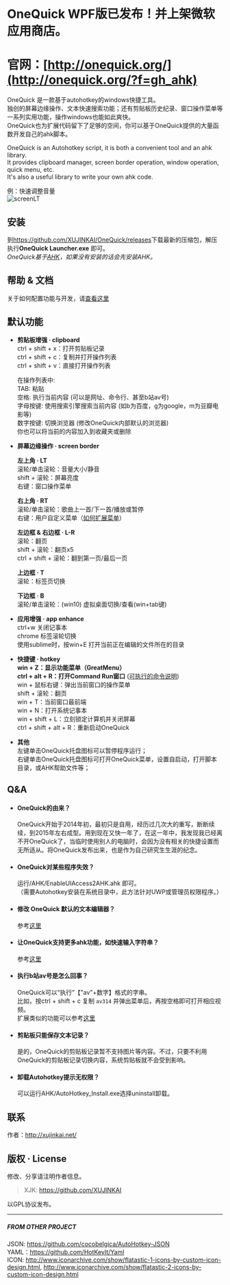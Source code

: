 OneQuick WPF版已发布！并上架微软应用商店。
========================

官网：[http://onequick.org/](http://onequick.org/?f=gh_ahk)
========================

OneQuick 是一款基于autohotkey的windows快捷工具。  
独创的屏幕边缘操作、文本快速搜索功能；还有剪贴板历史纪录、窗口操作菜单等一系列实用功能，操作windows也能如此爽快。  
OneQuick也为扩展代码留下了足够的空间，你可以基于OneQuick提供的大量函数开发自己的ahk脚本。

OneQuick is an Autohotkey script, it is both a convenient tool and an ahk library.  
It provides clipboard manager, screen border operation, window operation, quick menu, etc.  
It's also a useful library to write your own ahk code.  

例：快速调整音量  
![screenLT](http://i.imgur.com/mKVXXmU.gif)


安装
------------------------
到<https://github.com/XUJINKAI/OneQuick/releases>下载最新的压缩包，解压执行**OneQuick Launcher.exe** 即可。  
_OneQuick基于[AHK][AHK]，如果没有安装的话会先安装AHK。_


帮助 & 文档
------------------------
关于如何配置功能与开发，请[查看这里][DOCUMENT]


默认功能
------------------------
- **剪贴板增强 · clipboard**  
    ctrl + shift + x：打开剪贴板记录  
    ctrl + shift + c：复制并打开操作列表  
    ctrl + shift + v：直接打开操作列表  

    在操作列表中:  
    TAB: 粘贴  
    空格: 执行当前内容 (可以是网址、命令行、甚至b站av号)  
    字母按键: 使用搜索引擎搜索当前内容 (如b为百度，g为google，m为豆瓣电影等)  
    数字按键: 切换浏览器 (修改OneQuick内部默认的浏览器)  
    你也可以将当前的内容加入到收藏夹或删除  

- **屏幕边缘操作 · screen border**

    **左上角 · LT**  
    滚轮/单击滚轮：音量大小/静音  
    shift + 滚轮：屏幕亮度  
    右键：窗口操作菜单  

    **右上角 · RT**  
    滚轮/单击滚轮：歌曲上一首/下一首/播放或暂停  
    右键：用户自定义菜单（[如何扩展菜单][ext_rt_menu]）  

    **左边框 & 右边框 · L-R**  
    滚轮：翻页  
    shift + 滚轮：翻页x5  
    ctrl + shift + 滚轮：翻到第一页/最后一页  

    **上边框 · T**  
    滚轮：标签页切换  

    **下边框 · B**  
    滚轮/单击滚轮：(win10) 虚拟桌面切换/查看(win+tab键)

- **应用增强 · app enhance**  
    ctrl+w 关闭记事本  
    chrome 标签滚轮切换  
    使用sublime时，按win+E 打开当前正在编辑的文件所在的目录  

- **快捷键 · hotkey**  
    **win + Z：显示功能菜单（GreatMenu）**  
    **ctrl + alt + R：打开Command Run窗口** ([可执行的命令说明][run_function])  
    win + 鼠标右键：弹出当前窗口的操作菜单  
    shift + 滚轮：翻页  
    win + T：当前窗口最前端  
    win + N：打开系统记事本  
    win + shift + L：立刻锁定计算机并关闭屏幕  
    ctrl + shift + alt + R：重新启动OneQuick  

- **其他**  
    左键单击OneQuick托盘图标可以暂停程序运行；  
    右键单击OneQuick托盘图标可打开OneQuick菜单，设置自启动，打开脚本目录，或AHK帮助文件等；  


Q&A
------------------------

- #### OneQuick的由来？  
    OneQuick开始于2014年初，最初只是自用，经历过几次大的重写，断断续续，到2015年左右成型。用到现在又快一年了，在这一年中，我发现我已经离不开OneQuick了，当临时使用别人的电脑时，会因为没有相关的快捷设置而无所适从。将OneQuick发布出来，也是作为自己研究生生涯的纪念。

- #### OneQuick对某些程序失效？  
    运行/AHK/EnableUIAccess2AHK.ahk 即可。  
    （需要Autohotkey安装在系统目录中，此方法针对UWP或管理员权限程序。）

- #### 修改 OneQuick 默认的文本编辑器？  
    参考[这里][ext_default_editor]  

- #### 让OneQuick支持更多ahk功能，如快速输入字符串？  
    参考[这里][ext_ahk_code]  

- #### 执行b站av号是怎么回事？  
    OneQuick可以“执行”【"av"+数字】格式的字串。  
    比如，按ctrl + shift + c 复制 `av314` 并弹出菜单后，再按空格即可打开相应视频。  
    扩展类似的功能可以参考[这里][run_function]  

- #### 剪贴板只能保存文本记录？  
    是的，OneQuick的剪贴板记录暂不支持图片等内容。不过，只要不利用OneQuick的剪贴板记录切换内容，系统剪贴板就不会受到影响。

- #### 卸载Autohotkey提示无权限？
    可以运行AHK/AutoHotkey_Install.exe选择uninstall卸载。

联系
------------------------
作者：http://xujinkai.net/  

版权 · License
------------------------
修改、分享请注明作者信息。
> XJK: https://github.com/XUJINKAI  

以GPL协议发布。  

[AHK]: https://autohotkey.com/
[DOCUMENT]: https://github.com/XUJINKAI/OneQuick/wiki
[ext_rt_menu]: https://github.com/XUJINKAI/OneQuick/wiki/OneQuick.Ext.ahk#扩展屏幕右上角右键菜单
[ext_default_editor]: https://github.com/XUJINKAI/OneQuick/wiki/OneQuick.Ext.ahk#设置默认编辑器
[ext_ahk_code]: https://github.com/XUJINKAI/OneQuick/wiki/OneQuick.Ext.ahk#定义额外的快捷键
[run_function]: https://github.com/XUJINKAI/OneQuick/wiki/run_function

------------------------
##### FROM OTHER PROJECT  
JSON: https://github.com/cocobelgica/AutoHotkey-JSON  
YAML：https://github.com/HotKeyIt/Yaml  
ICON: http://www.iconarchive.com/show/flatastic-1-icons-by-custom-icon-design.html, http://www.iconarchive.com/show/flatastic-2-icons-by-custom-icon-design.html  
